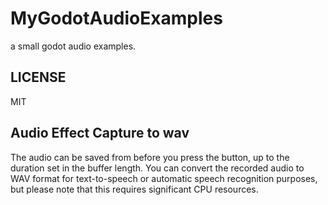 # MyGodotAudioExamples
a small godot audio examples.
## LICENSE
MIT
## Audio Effect Capture to wav
The audio can be saved from before you press the button, up to the duration set in the buffer length. You can convert the recorded audio to WAV format for text-to-speech or automatic speech recognition purposes, but please note that this requires significant CPU resources.
